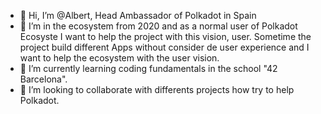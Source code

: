 - 👋 Hi, I’m @Albert, Head Ambassador of Polkadot in Spain
- 👀 I’m in the ecosystem from 2020 and as a normal user of Polkadot Ecosyste I want to help the project with this vision, user. Sometime the project build different Apps without consider de user experience and I want to help the ecosystem with the user vision. 
- 🌱 I’m currently learning coding fundamentals in the school "42 Barcelona".
- 💞️ I’m looking to collaborate with differents projects how try to help Polkadot.


<!---
Albertpolkadot/Albertpolkadot is a ✨ special ✨ repository because its `README.md` (this file) appears on your GitHub profile.
You can click the Preview link to take a look at your changes.
--->
